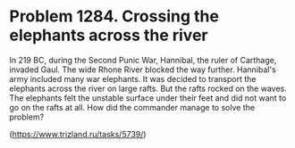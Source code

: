 # Problem 1284. Crossing the elephants across the river

In 219 BC, during the Second Punic War, Hannibal, the ruler of Carthage, invaded Gaul. The wide Rhone River blocked the way further. Hannibal's army included many war elephants. It was decided to transport the elephants across the river on large rafts. But the rafts rocked on the waves. The elephants felt the unstable surface under their feet and did not want to go on the rafts at all. How did the commander manage to solve the problem?

(https://www.trizland.ru/tasks/5739/)